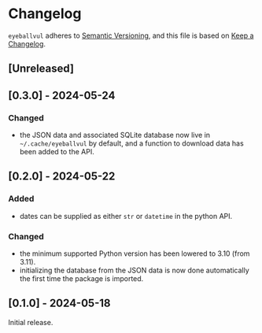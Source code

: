 # Changelog
`eyeballvul` adheres to [Semantic Versioning](https://semver.org/spec/v2.0.0.html), and this file is based on [Keep a Changelog](https://keepachangelog.com/en/1.0.0/).

## [Unreleased]

## [0.3.0] - 2024-05-24
### Changed
- the JSON data and associated SQLite database now live in `~/.cache/eyeballvul` by default, and a function to download data has been added to the API.

## [0.2.0] - 2024-05-22
### Added
- dates can be supplied as either `str` or `datetime` in the python API.

### Changed
- the minimum supported Python version has been lowered to 3.10 (from 3.11).
- initializing the database from the JSON data is now done automatically the first time the package is imported.

## [0.1.0] - 2024-05-18
Initial release.
